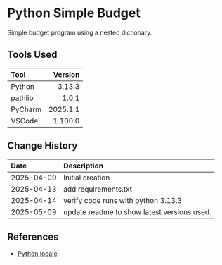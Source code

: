# Python Simple Budget
Simple budget program using a nested dictionary.

## Tools Used

| Tool    |  Version |
|:--------|---------:|
| Python  |   3.13.3 |
| pathlib |    1.0.1 |
| PyCharm | 2025.1.1 |
| VSCode  |  1.100.0 |

## Change History

| Date       | Description                                 |
|:-----------|:--------------------------------------------|
| 2025-04-09 | Initial creation                            |
| 2025-04-13 | add requirements.txt                        |
| 2025-04-14 | verify code runs with python 3.13.3         |
| 2025-05-09 | update readme to show latest versions used. | 

## References
* [Python locale](https://docs.python.org/3/library/locale.html)